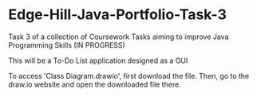 # Edge-Hill-Java-Portfolio-Task-3
Task 3 of a collection of Coursework Tasks aiming to improve Java Programming Skills (IN PROGRESS)

This will be a To-Do List application designed as a GUI

To access 'Class Diagram.drawio', first download the file.  Then, go to the draw.io website and open the downloaded file there.
